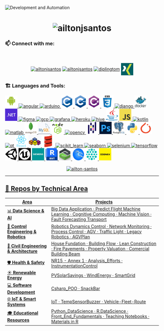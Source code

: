 ![Development and Automation](https://github.com/ailton-santos/ailton-santos/blob/main/Head_Profil.png)
<h1 align="center"><img align="center" src="https://github.com/ailton-santos/ailton-santos/blob/main/Hello_Devs.gif" alt="ailtonjsantos" height="150" width="300" /></h1>
<h3 align="left"> 📫 Connect with me:</h3>
<br>
<p align="center">
<a href="https://codepen.io/ailtonjsantos" target="blank"><img align="center" src="https://raw.githubusercontent.com/rahuldkjain/github-profile-readme-generator/master/src/images/icons/Social/codepen.svg" alt="ailtonjsantos" height="30" width="40" /></a>
<a href="https://linkedin.com/in/ailtonjsantos" target="blank"><img align="center" src="https://raw.githubusercontent.com/rahuldkjain/github-profile-readme-generator/master/src/images/icons/Social/linked-in-alt.svg" alt="ailtonjsantos" height="30" width="40" /></a>
<a href="https://kaggle.com/diplingtom" target="blank"><img align="center" src="https://raw.githubusercontent.com/rahuldkjain/github-profile-readme-generator/master/src/images/icons/Social/kaggle.svg" alt="diplingtom" height="30" width="40" /></a>
<a href="https://www.xing.com/profile/Ailton_DosSantos7" target="blank"><img align="center" src="https://github.com/ailton-santos/ailton-santos/blob/main/icon-xing.jpg" alt="diplingtom" height="40" width="40" /></a>
</p>

<h3 align="left"> 🏗️ Languages and Tools:</h3>
<p align="left"> <a href="https://developer.android.com" target="_blank" rel="noreferrer"> <img src="https://raw.githubusercontent.com/devicons/devicon/master/icons/android/android-original-wordmark.svg" alt="android" width="40" height="40"/> </a> <a href="https://angular.io" target="_blank" rel="noreferrer"> <img src="https://angular.io/assets/images/logos/angular/angular.svg" alt="angular" width="40" height="40"/> </a> <a href="https://www.arduino.cc/" target="_blank" rel="noreferrer"> <img src="https://cdn.worldvectorlogo.com/logos/arduino-1.svg" alt="arduino" width="40" height="40"/> </a> <a href="https://www.cprogramming.com/" target="_blank" rel="noreferrer"> <img src="https://raw.githubusercontent.com/devicons/devicon/master/icons/c/c-original.svg" alt="c" width="40" height="40"/> </a> <a href="https://www.w3schools.com/cpp/" target="_blank" rel="noreferrer"> <img src="https://raw.githubusercontent.com/devicons/devicon/master/icons/cplusplus/cplusplus-original.svg" alt="cplusplus" width="40" height="40"/> </a> <a href="https://www.w3schools.com/cs/" target="_blank" rel="noreferrer"> <img src="https://raw.githubusercontent.com/devicons/devicon/master/icons/csharp/csharp-original.svg" alt="csharp" width="40" height="40"/> </a> <a href="https://www.w3schools.com/css/" target="_blank" rel="noreferrer"> <img src="https://raw.githubusercontent.com/devicons/devicon/master/icons/css3/css3-original-wordmark.svg" alt="css3" width="40" height="40"/> </a> <a href="https://www.djangoproject.com/" target="_blank" rel="noreferrer"> <img src="https://cdn.worldvectorlogo.com/logos/django.svg" alt="django" width="40" height="40"/> </a> <a href="https://www.docker.com/" target="_blank" rel="noreferrer"> <img src="https://github.com/ailton-santos/ailton-santos/blob/main/docker.jpg" alt="docker" width="40" height="40"/> </a> <a href="https://dotnet.microsoft.com/" target="_blank" rel="noreferrer"> <img src="https://github.com/ailton-santos/ailton-santos/blob/main/Microsoft_.NET_logo.jpg" alt="dotnet" width="40" height="40"/> </a> <a href="https://www.figma.com/" target="_blank" rel="noreferrer"> <img src="https://www.vectorlogo.zone/logos/figma/figma-icon.svg" alt="figma" width="40" height="40"/> </a> <a href="https://cloud.google.com" target="_blank" rel="noreferrer"> <img src="https://www.vectorlogo.zone/logos/google_cloud/google_cloud-icon.svg" alt="gcp" width="40" height="40"/> </a> <a href="https://grafana.com" target="_blank" rel="noreferrer"> <img src="https://www.vectorlogo.zone/logos/grafana/grafana-icon.svg" alt="grafana" width="40" height="40"/> </a> <a href="https://heroku.com" target="_blank" rel="noreferrer"> <img src="https://www.vectorlogo.zone/logos/heroku/heroku-icon.svg" alt="heroku" width="40" height="40"/> </a> <a href="https://hive.apache.org/" target="_blank" rel="noreferrer"> <img src="https://www.vectorlogo.zone/logos/apache_hive/apache_hive-icon.svg" alt="hive" width="40" height="40"/> </a> <a href="https://www.java.com" target="_blank" rel="noreferrer"> <img src="https://github.com/ailton-santos/ailton-santos/blob/main/java.jpg" alt="java" width="40" height="40"/> </a> <a href="https://developer.mozilla.org/en-US/docs/Web/JavaScript" target="_blank" rel="noreferrer"> <img src="https://raw.githubusercontent.com/devicons/devicon/master/icons/javascript/javascript-original.svg" alt="javascript" width="40" height="40"/> </a> <a href="https://kotlinlang.org" target="_blank" rel="noreferrer"> <img src="https://www.vectorlogo.zone/logos/kotlinlang/kotlinlang-icon.svg" alt="kotlin" width="40" height="40"/> </a> <a href="https://www.mathworks.com/" target="_blank" rel="noreferrer"> <img src="https://upload.wikimedia.org/wikipedia/commons/2/21/Matlab_Logo.png" alt="matlab" width="40" height="40"/> </a> <a href="https://www.mongodb.com/" target="_blank" rel="noreferrer"> <img src="https://github.com/ailton-santos/ailton-santos/blob/main/mongodb.jpg" width="40" height="40"/> </a> <a href="https://www.mysql.com/" target="_blank" rel="noreferrer"> <img src="https://github.com/ailton-santos/ailton-santos/blob/main/mysql.jpg" alt="mysql" width="40" height="40"/> </a> <a href="https://nodejs.org" target="_blank" rel="noreferrer"> <img src="https://github.com/ailton-santos/ailton-santos/blob/main/nodejs.jpg" alt="nodejs" width="40" height="40"/> </a> <a href="https://opencv.org/" target="_blank" rel="noreferrer"> <img src="https://www.vectorlogo.zone/logos/opencv/opencv-icon.svg" alt="opencv" width="40" height="40"/> </a> <a href="https://pandas.pydata.org/" target="_blank" rel="noreferrer"> <img src="https://github.com/ailton-santos/ailton-santos/blob/main/Pandas.jpg" alt="pandas" width="40" height="40"/> </a> <a href="https://www.photoshop.com/en" target="_blank" rel="noreferrer"> <img src="https://github.com/ailton-santos/ailton-santos/blob/main/Photoshop.jpg" alt="photoshop" width="40" height="40"/> </a> <a href="https://www.postgresql.org" target="_blank" rel="noreferrer"> <img src="https://raw.githubusercontent.com/devicons/devicon/master/icons/postgresql/postgresql-original-wordmark.svg" alt="postgresql" width="40" height="40"/> </a> <a href="https://www.python.org" target="_blank" rel="noreferrer"> <img src="https://raw.githubusercontent.com/devicons/devicon/master/icons/python/python-original.svg" alt="python" width="40" height="40"/> </a> <a href="https://pytorch.org/" target="_blank" rel="noreferrer"> <img src="https://github.com/ailton-santos/ailton-santos/blob/main/pytorch.jpg" alt="pytorch" width="40" height="40"/> </a> <a href="https://www.qt.io/" target="_blank" rel="noreferrer"> <img src="https://upload.wikimedia.org/wikipedia/commons/0/0b/Qt_logo_2016.svg" alt="qt" width="40" height="40"/> </a> <a href="https://reactjs.org/" target="_blank" rel="noreferrer"> <img src="https://raw.githubusercontent.com/devicons/devicon/master/icons/react/react-original-wordmark.svg" alt="react" width="40" height="40"/> </a> <a href="https://learn.microsoft.com/en-us/office/vba/library-reference/concepts/getting-started-with-vba-in-office" target="_blank" rel="noreferrer"> <img src="https://github.com/ailton-santos/ailton-santos/blob/main/vba.jpg" alt="vba" width="40" height="40"/> </a> <a href="https://www.scala-lang.org" target="_blank" rel="noreferrer"> <img src="https://raw.githubusercontent.com/devicons/devicon/master/icons/scala/scala-original.svg" alt="scala" width="40" height="40"/> </a> <a href="https://scikit-learn.org/" target="_blank" rel="noreferrer"> <img src="https://upload.wikimedia.org/wikipedia/commons/0/05/Scikit_learn_logo_small.svg" alt="scikit_learn" width="40" height="40"/> </a> <a href="https://seaborn.pydata.org/" target="_blank" rel="noreferrer"> <img src="https://seaborn.pydata.org/_images/logo-mark-lightbg.svg" alt="seaborn" width="40" height="40"/> </a> <a href="https://www.selenium.dev" target="_blank" rel="noreferrer"> <img src="https://raw.githubusercontent.com/detain/svg-logos/780f25886640cef088af994181646db2f6b1a3f8/svg/selenium-logo.svg" alt="selenium" width="40" height="40"/> </a> <a href="https://www.tensorflow.org" target="_blank" rel="noreferrer"> <img src="https://www.vectorlogo.zone/logos/tensorflow/tensorflow-icon.svg" alt="tensorflow" width="40" height="40"/> </a> <a href="https://unity.com/" target="_blank" rel="noreferrer"> <img src="https://github.com/ailton-santos/ailton-santos/blob/main/Unity.jpg" alt="unity" width="40" height="40"/> </a> <a href="https://unrealengine.com/" target="_blank" rel="noreferrer"> <img src="https://github.com/ailton-santos/ailton-santos/blob/main/unreal.jpg" alt="unreal" width="40" height="40"/> <a href="https://www.siemens.com/global/en/products/services/gbs/operations/digital-solutions.html" target="_blank" rel="noreferrer"> <img src="https://github.com/ailton-santos/ailton-santos/blob/main/logo-siemens.jpg" alt="siemens" width="40" height="40"/><a href="https://www.autodesk.com" target="_blank" rel="noreferrer"> <img src="https://github.com/ailton-santos/ailton-santos/blob/main/Revit.jpg" alt="revit" width="40" height="40"/> <a href="https://www.ptc.com/en/products/creo" target="_blank" rel="noreferrer">  <img src="https://github.com/ailton-santos/ailton-santos/blob/main/PTC%20logo.jpg" alt="ptc-creo" width="40" height="40"/> <a href="https://www.kali.org/" target="_blank" rel="noreferrer"> <img src="https://github.com/ailton-santos/ailton-santos/blob/main/kali.jpg" alt="kali-linux" width="40" height="40"/> <a href="https://datlinux.com/" target="_blank" rel="noreferrer"> <img src="https://github.com/ailton-santos/ailton-santos/blob/main/Dat-Linux.jpg" alt="dat-linux" width="40" height="40"/> <a href="https://www.cognex.com/products/machine-vision/vision-software" target="_blank" rel="noreferrer"> <img src="https://github.com/ailton-santos/ailton-santos/blob/main/cognex.jpg" alt="cognex" width="40" height="40"/></p>


<p align="center"> <img align="center" src="https://github-readme-stats.vercel.app/api/top-langs?username=ailton-santos&hide_progress=true&locale=en&layout=compact&theme=transparent" alt="ailton-santos" /></p>


---

## 📂 Repos by Technical Area

| **Area**                          | **Projects** |
|----------------------------------|--------------|
| 📊 **Data Science & AI**         | [Big Data Application](https://github.com/ailton-santos/BigDataApplication) · [Predict Flight Machine Learning](https://github.com/ailton-santos/PredictFlightML) · [Cognitive Computing](https://github.com/ailton-santos/CognitiveComputing) · [Machine Vision](https://github.com/ailton-santos/MachineVision) · [Fault Forecasting Transport](https://github.com/ailton-santos/Neural_Inline) |
| 🤖 **Control Engineering & Robotics**     | [Robotics Dynamics Control](https://github.com/ailton-santos/Robotics-Dynamics-Control) · [Network Monitoring](https://github.com/ailton-santos/Network_Ids) · [Process Control](https://github.com/ailton-santos/Process_Control) · [AGV](https://github.com/ailton-santos/AGVPlan) · [Traffic Light](https://github.com/ailton-santos/TrafficLight) · [Legacy Robotics](https://github.com/ailton-santos/LegacyRoboticSystems) · [AGVPlan](https://github.com/ailton-santos/AGVPlan)|
| 🧱 **Civil Engineering & Architecture**   | [House Fundation](https://github.com/ailton-santos/Fundation80m2) · [Building Flow](https://github.com/ailton-santos/BuildingFlow) · [Lean Construction](https://github.com/ailton-santos/leanconstruction) · [Fire Pavements](https://github.com/ailton-santos/FirePavements) · [Property Valuation](https://github.com/ailton-santos/PropertyValuation) · [Comercial Building Beam](https://github.com/ailton-santos/Analysis_Efforts)  |
| 🛡️ **Health & Safety**| [NR15 - Annex 1](https://github.com/ailton-santos/Noise_NR15) · [Analysis_Efforts](https://github.com/ailton-santos/Analysis_Efforts) · [InstrumentationControl](https://github.com/ailton-santos/InstrumentationControl) |
| ☀️ **Renewable Energy**         | [PVSolarSavings](https://github.com/ailton-santos/PVSolarSavings) · [WindEnergy](https://github.com/ailton-santos/WindEnergy) · [SmartGrid](https://github.com/ailton-santos/SmartGrid) |
| 💻 **Software Development**      | [Csharp_POO](https://github.com/ailton-santos/Csharp_POO) · [SnackBar](https://github.com/ailton-santos/SnackBar) |
| 🌐 **IoT & Smart Systems**       | [IoT](https://github.com/ailton-santos/IoT) · [TempSensorBuzzer](https://github.com/ailton-santos/TempSensorBuzzer) · [Vehicle-Fleet-Route](https://github.com/ailton-santos/Vehicle-Fleet-Route) |
| 🎓 **Educational Resources**     | [Python_DataScience](https://github.com/ailton-santos/Python_DataScience) · [R.DataScience](https://github.com/ailton-santos/R.DataScience) · [Front_End_Fundamentals](https://github.com/ailton-santos/Front_End_Fundamentals) · [Teaching Notebooks](https://github.com/ailton-santos/Teaching-Notebooks) · [Materials in R](https://github.com/ailton-santos/Materials-in-R) |


